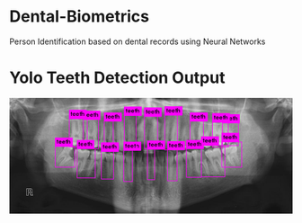 # Dental-Biometrics
Person Identification based on dental records using Neural Networks

# Yolo Teeth Detection Output
![Prediction](predictions.jpg)
